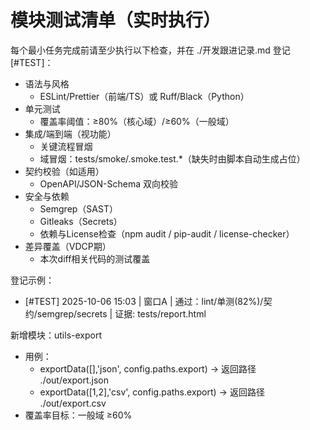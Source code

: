 # 模块测试清单（实时执行）

每个最小任务完成前请至少执行以下检查，并在 ./开发跟进记录.md 登记[#TEST]：

- 语法与风格
  - ESLint/Prettier（前端/TS）或 Ruff/Black（Python）
- 单元测试
  - 覆盖率阈值：≥80%（核心域）/≥60%（一般域）
- 集成/端到端（视功能）
  - 关键流程冒烟
  - 域冒烟：tests/smoke/<domain>.smoke.test.*（缺失时由脚本自动生成占位）
- 契约校验（如适用）
  - OpenAPI/JSON-Schema 双向校验
- 安全与依赖
  - Semgrep（SAST）
  - Gitleaks（Secrets）
  - 依赖与License检查（npm audit / pip-audit / license-checker）
- 差异覆盖（VDCP期）
  - 本次diff相关代码的测试覆盖

登记示例：
- [#TEST] 2025-10-06 15:03 | 窗口A | 通过：lint/单测(82%)/契约/semgrep/secrets | 证据: tests/report.html

新增模块：utils-export
- 用例：
  - exportData([],'json', config.paths.export) → 返回路径 ./out/export.json
  - exportData([1,2],'csv', config.paths.export) → 返回路径 ./out/export.csv
- 覆盖率目标：一般域 ≥60%